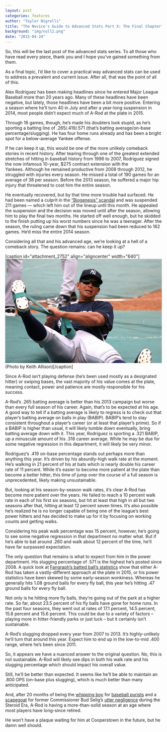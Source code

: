 ```yaml
---
layout: post
categories: features
author: "Taylor Nigrelli"
title: "The Novice's Guide to Advanced Stats Part X: The Final Chapter"
background: "img/null2.png"
date: "2015-04-24"
---
```


So, this will be the last post of the advanced stats series. To all those who have read every piece, thank you and I hope you’ve gained something from them.

As a final topic, I’d like to cover a practical way advanced stats can be used to address a prevalent and current issue. After all, that was the point of all of this.

Alex Rodriguez has been making headlines since he entered Major League Baseball more than 20 years ago. Many of these headlines have been negative, but lately, those headlines have been a bit more positive. Entering a season where he’ll turn 40 in July and after a year-long suspension in 2014, most people didn’t expect much of A-Rod at the plate in 2015.

Through 16 games, though, he’s made his doubters look stupid, as he’s sporting a batting line of .265/.419/.571 (that’s batting average/on-base percentage/slugging). He has four home runs already and has been a bright spot for a below-average Yankee offense.

If he can keep it up, this would be one of the more unlikely comeback stories in recent history. After tearing through one of the greatest extended stretches of hitting in baseball history from 1996 to 2007, Rodriguez signed the now infamous 10-year, $275 contract extension with the Yankees. Although he remained productive from 2008 through 2012, he struggled with injuries every season. He missed a total of 190 games for an average of 38 per season. Before the 2013 season, he suffered a major hip injury that threatened to cost him the entire season.

He eventually recovered, but by that time more trouble had surfaced. He had been named a culprit in the [“Biogenesis” scandal](http://www.theguardian.com/sport/2013/aug/02/biogenesis-peds-scandal-explained) and was suspended 211 games — which left him out of the lineup until this month. He appealed the suspension and the decision was moved until after the season, allowing him to play the final two months. He started off well enough, but he skidded to the finish putting up his worst numbers since he was a teenager. After the season, the ruling came down that his suspension had been reduced to 162 games. He’d miss the entire 2014 season.

Considering all that and his advanced age, we’re looking at a hell of a comeback story. The question remains: can he keep it up?

\[caption id="attachment\_2752" align="aligncenter" width="640"\][![(Photo by Keith Allison)](/img/Rodriguez.jpg)](https://www.flickr.com/photos/keithallison/3514026683/in/photolist-6mwiGX-5fBWFB-6mwiA4-4wj3po-6mAs8o-6mwkN6-5fsrVo-4weV5T-6mArKm-4RRTU1-4wcJWY-9B5V5c-4w8CRk-6mArh3-4w8HmZ-4RMKZV-6mwisc-6mwqLH-6mArsY-9B6C7p) (Photo by Keith Allison)\[/caption\]

Since A-Rod isn’t playing defense (he’s been used mostly as a designated hitter) or swiping bases, the vast majority of his value comes at the plate, meaning contact, power and patience are mostly responsible for his success.

A-Rod’s .265 batting average is better than his 2013 campaign but worse than every full season of his career. Again, that’s to be expected at his age. A good way to tell if a batting average is likely to regress is to check out that player’s batting average on balls in play (BABIP). BABIP’s tend to stay consistent throughout a player’s career (or at least that player’s prime). So if a BABIP is higher than usual, it will likely tumble down eventually, bring batting average down with it. This year, Rodriguez is sporting a .321 BABIP, up a minuscule amount of his .318 career average. While he may be due for some negative regression in this department, it will likely be very minor.

Rodriguez’s .419 on-base percentage stands out perhaps more than anything this year. It’s driven by his absurdly-high walk rate at the moment. He’s walking in 21 percent of his at bats which is nearly double his career rate of 11 percent. While it’s easier to become more patient at the plate than become a better hitter, this time of jump over the course of a full season is unprecedented, likely making unsustainable.

But, looking at his season-by-season walk rates, it’s clear A-Rod has become more patient over the years. He failed to reach a 10 percent walk rate in each of his first six seasons, but hit at least that high in all but two seasons after that, hitting at least 12 percent seven times. It’s also possible he’s realized he is no longer capable of being one of the league’s best power hitters and has decided to make up for it by focusing on working counts and getting walks.

Considering his peak walk percentage was 15 percent, however, he’s going to see some negative regression in that department no matter what. But if he’s able to bat around .260 and walk about 12 percent of the time, he’ll have far surpassed expectation.

The only question that remains is what to expect from him in the power department. His slugging percentage of .571 is the highest he’s posted since 2008. A quick look at [Fangraph’s batted ball’s statistics](http://www.fangraphs.com/statss.aspx?playerid=1274&position=3B/SS#advanced) show that either A-Rod has taken a vastly-different approach at the plate in 2015, or his power statistics have been skewed by some early-season wonkiness. Whereas he generally hits 1.08 ground balls for every fly ball, this year he’s hitting .47 ground balls for every fly ball.

Not only is he hitting more fly balls, they’re going out of the park at a higher rate. So far, about 23.5 percent of his fly balls have gone for home runs. In the past four seasons, they went out at rates of 17.1 percent, 14.5 percent, 15.8 percent and 15.6 percent. This could be due to a variety of factors – playing more in hitter-friendly parks or just luck – but it certainly isn’t sustainable.

A-Rod’s slugging dropped every year from 2007 to 2013. It’s highly-unlikely he’ll turn that around this year. Expect him to end up in the low-to-mid .400 range, where he’s been since 2011.

So, it appears we have a nuanced answer to the original question. No, this is not sustainable. A-Rod will likely see dips in both his walk rate and his slugging percentage which should impact his overall value.

Still, he’ll be better than expected. It seems like he’ll be able to maintain an .800 OPS (on-base plus slugging), which is much better than many anticipated.

And, after 20 months of being the [whipping boy](http://espn.go.com/new-york/mlb/story/_/id/11827107/new-york-yankees-alex-rodriguez-bother-apologizing-ped-use) for [baseball purists](http://sports.yahoo.com/news/yankees-star-alex-rodriguez-joins-lance-armstrong-as-a-titan-of-sports-disgrace-193848038.html) and a [scapegoat](http://m.mlb.com/news/article/66433260/arbitrator-rules-alex-rodriguez-to-be-suspended-for-2014-season) for former Commissioner Bud Selig’s [utter negligence](http://www.latimes.com/sports/la-sp-mlb-drugs-shaikin-20140806-story.html) during the Steroid Era, A-Rod is having a more-than-solid season at an age where most players have long-since retired.

He won’t have a plaque waiting for him at Cooperstown in the future, but he damn well should.

